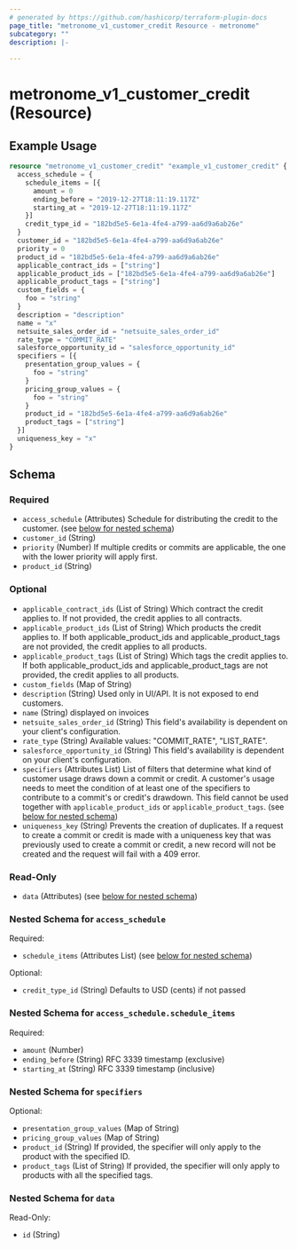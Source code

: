 ```yaml
---
# generated by https://github.com/hashicorp/terraform-plugin-docs
page_title: "metronome_v1_customer_credit Resource - metronome"
subcategory: ""
description: |-
  
---
```


# metronome_v1_customer_credit (Resource)



## Example Usage

```terraform
resource "metronome_v1_customer_credit" "example_v1_customer_credit" {
  access_schedule = {
    schedule_items = [{
      amount = 0
      ending_before = "2019-12-27T18:11:19.117Z"
      starting_at = "2019-12-27T18:11:19.117Z"
    }]
    credit_type_id = "182bd5e5-6e1a-4fe4-a799-aa6d9a6ab26e"
  }
  customer_id = "182bd5e5-6e1a-4fe4-a799-aa6d9a6ab26e"
  priority = 0
  product_id = "182bd5e5-6e1a-4fe4-a799-aa6d9a6ab26e"
  applicable_contract_ids = ["string"]
  applicable_product_ids = ["182bd5e5-6e1a-4fe4-a799-aa6d9a6ab26e"]
  applicable_product_tags = ["string"]
  custom_fields = {
    foo = "string"
  }
  description = "description"
  name = "x"
  netsuite_sales_order_id = "netsuite_sales_order_id"
  rate_type = "COMMIT_RATE"
  salesforce_opportunity_id = "salesforce_opportunity_id"
  specifiers = [{
    presentation_group_values = {
      foo = "string"
    }
    pricing_group_values = {
      foo = "string"
    }
    product_id = "182bd5e5-6e1a-4fe4-a799-aa6d9a6ab26e"
    product_tags = ["string"]
  }]
  uniqueness_key = "x"
}
```

<!-- schema generated by tfplugindocs -->
## Schema

### Required

- `access_schedule` (Attributes) Schedule for distributing the credit to the customer. (see [below for nested schema](#nestedatt--access_schedule))
- `customer_id` (String)
- `priority` (Number) If multiple credits or commits are applicable, the one with the lower priority will apply first.
- `product_id` (String)

### Optional

- `applicable_contract_ids` (List of String) Which contract the credit applies to. If not provided, the credit applies to all contracts.
- `applicable_product_ids` (List of String) Which products the credit applies to. If both applicable_product_ids and applicable_product_tags are not provided, the credit applies to all products.
- `applicable_product_tags` (List of String) Which tags the credit applies to. If both applicable_product_ids and applicable_product_tags are not provided, the credit applies to all products.
- `custom_fields` (Map of String)
- `description` (String) Used only in UI/API. It is not exposed to end customers.
- `name` (String) displayed on invoices
- `netsuite_sales_order_id` (String) This field's availability is dependent on your client's configuration.
- `rate_type` (String) Available values: "COMMIT_RATE", "LIST_RATE".
- `salesforce_opportunity_id` (String) This field's availability is dependent on your client's configuration.
- `specifiers` (Attributes List) List of filters that determine what kind of customer usage draws down a commit or credit. A customer's usage needs to meet the condition of at least one of the specifiers to contribute to a commit's or credit's drawdown. This field cannot be used together with `applicable_product_ids` or `applicable_product_tags`. (see [below for nested schema](#nestedatt--specifiers))
- `uniqueness_key` (String) Prevents the creation of duplicates. If a request to create a commit or credit is made with a uniqueness key that was previously used to create a commit or credit, a new record will not be created and the request will fail with a 409 error.

### Read-Only

- `data` (Attributes) (see [below for nested schema](#nestedatt--data))

<a id="nestedatt--access_schedule"></a>
### Nested Schema for `access_schedule`

Required:

- `schedule_items` (Attributes List) (see [below for nested schema](#nestedatt--access_schedule--schedule_items))

Optional:

- `credit_type_id` (String) Defaults to USD (cents) if not passed

<a id="nestedatt--access_schedule--schedule_items"></a>
### Nested Schema for `access_schedule.schedule_items`

Required:

- `amount` (Number)
- `ending_before` (String) RFC 3339 timestamp (exclusive)
- `starting_at` (String) RFC 3339 timestamp (inclusive)



<a id="nestedatt--specifiers"></a>
### Nested Schema for `specifiers`

Optional:

- `presentation_group_values` (Map of String)
- `pricing_group_values` (Map of String)
- `product_id` (String) If provided, the specifier will only apply to the product with the specified ID.
- `product_tags` (List of String) If provided, the specifier will only apply to products with all the specified tags.


<a id="nestedatt--data"></a>
### Nested Schema for `data`

Read-Only:

- `id` (String)
